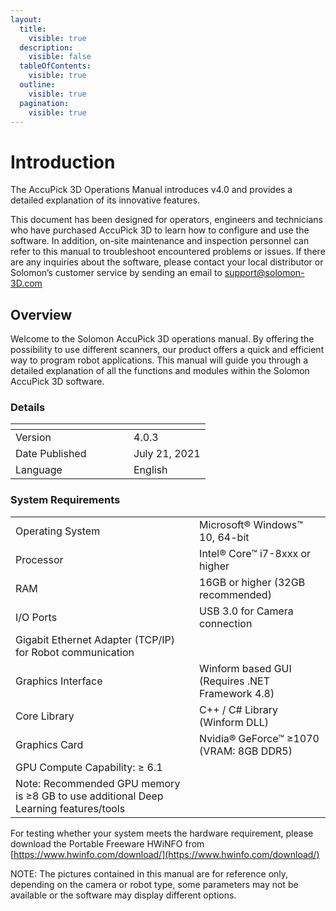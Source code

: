 ```yaml
---
layout:
  title:
    visible: true
  description:
    visible: false
  tableOfContents:
    visible: true
  outline:
    visible: true
  pagination:
    visible: true
---
```


# Introduction

The AccuPick 3D Operations Manual introduces v4.0 and provides a detailed explanation of its innovative features.

This document has been designed for operators, engineers and technicians who have purchased AccuPick 3D to learn how to configure and use the software. In addition, on-site maintenance and inspection personnel can refer to this manual to troubleshoot encountered problems or issues. If there are any inquiries about the software, please contact your local distributor or Solomon’s customer service by sending an email to support@solomon-3D.com

## Overview <a href="#_toc57128676" id="_toc57128676"></a>

Welcome to the Solomon AccuPick 3D operations manual. By offering the possibility to use different scanners, our product offers a quick and efficient way to program robot applications. This manual will guide you through a detailed explanation of all the functions and modules within the Solomon AccuPick 3D software.

### Details <a href="#_toc55830854" id="_toc55830854"></a>

<table data-header-hidden data-full-width="false"><thead><tr><th width="173"></th><th></th></tr></thead><tbody><tr><td>Version</td><td>4.0.3</td></tr><tr><td>Date Published</td><td>July 21, 2021</td></tr><tr><td>Language</td><td>English</td></tr></tbody></table>

### System Requirements <a href="#_toc55830855" id="_toc55830855"></a>

|                                                                                      |                                                 |
| ------------------------------------------------------------------------------------ | ----------------------------------------------- |
| Operating System                                                                     | Microsoft® Windows™ 10, 64-bit                  |
| Processor                                                                            | Intel® Core™ i7-8xxx or higher                  |
| RAM                                                                                  | 16GB or higher (32GB recommended)               |
| I/O Ports                                                                            | USB 3.0 for Camera connection                   |
| Gigabit Ethernet Adapter (TCP/IP) for Robot communication                            |                                                 |
| Graphics Interface                                                                   | Winform based GUI (Requires .NET Framework 4.8) |
| Core Library                                                                         | C++ / C# Library (Winform DLL)                  |
| Graphics Card                                                                        | Nvidia® GeForce™ ≥1070 (VRAM: 8GB DDR5)         |
| GPU Compute Capability: ≥ 6.1                                                        |                                                 |
| Note: Recommended GPU memory is ≥8 GB to use additional Deep Learning features/tools |                                                 |

For testing whether your system meets the hardware requirement, please download the Portable Freeware HWiNFO from [https://www.hwinfo.com/download/](https://www.hwinfo.com/download/)

NOTE: The pictures contained in this manual are for reference only, depending on the camera or robot type, some parameters may not be available or the software may display different options.
